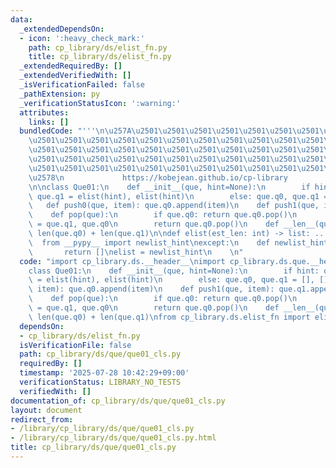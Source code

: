 ```yaml
---
data:
  _extendedDependsOn:
  - icon: ':heavy_check_mark:'
    path: cp_library/ds/elist_fn.py
    title: cp_library/ds/elist_fn.py
  _extendedRequiredBy: []
  _extendedVerifiedWith: []
  _isVerificationFailed: false
  _pathExtension: py
  _verificationStatusIcon: ':warning:'
  attributes:
    links: []
  bundledCode: "'''\n\u257A\u2501\u2501\u2501\u2501\u2501\u2501\u2501\u2501\u2501\u2501\
    \u2501\u2501\u2501\u2501\u2501\u2501\u2501\u2501\u2501\u2501\u2501\u2501\u2501\
    \u2501\u2501\u2501\u2501\u2501\u2501\u2501\u2501\u2501\u2501\u2501\u2501\u2501\
    \u2501\u2501\u2501\u2501\u2501\u2501\u2501\u2501\u2501\u2501\u2501\u2501\u2501\
    \u2501\u2501\u2501\u2501\u2501\u2501\u2501\u2501\u2501\u2501\u2501\u2501\u2501\
    \u2578\n             https://kobejean.github.io/cp-library               \n'''\n\
    \n\nclass Que01:\n    def __init__(que, hint=None):\n        if hint: que.q0,\
    \ que.q1 = elist(hint), elist(hint)\n        else: que.q0, que.q1 = [], []\n \
    \   def push0(que, item): que.q0.append(item)\n    def push1(que, item): que.q1.append(item)\n\
    \    def pop(que):\n        if que.q0: return que.q0.pop()\n        que.q0, que.q1\
    \ = que.q1, que.q0\n        return que.q0.pop()\n    def __len__(que): return\
    \ len(que.q0) + len(que.q1)\n\ndef elist(est_len: int) -> list: ...\ntry:\n  \
    \  from __pypy__ import newlist_hint\nexcept:\n    def newlist_hint(hint):\n \
    \       return []\nelist = newlist_hint\n    \n"
  code: "import cp_library.ds.__header__\nimport cp_library.ds.que.__header__\n\n\
    class Que01:\n    def __init__(que, hint=None):\n        if hint: que.q0, que.q1\
    \ = elist(hint), elist(hint)\n        else: que.q0, que.q1 = [], []\n    def push0(que,\
    \ item): que.q0.append(item)\n    def push1(que, item): que.q1.append(item)\n\
    \    def pop(que):\n        if que.q0: return que.q0.pop()\n        que.q0, que.q1\
    \ = que.q1, que.q0\n        return que.q0.pop()\n    def __len__(que): return\
    \ len(que.q0) + len(que.q1)\nfrom cp_library.ds.elist_fn import elist"
  dependsOn:
  - cp_library/ds/elist_fn.py
  isVerificationFile: false
  path: cp_library/ds/que/que01_cls.py
  requiredBy: []
  timestamp: '2025-07-28 10:42:29+09:00'
  verificationStatus: LIBRARY_NO_TESTS
  verifiedWith: []
documentation_of: cp_library/ds/que/que01_cls.py
layout: document
redirect_from:
- /library/cp_library/ds/que/que01_cls.py
- /library/cp_library/ds/que/que01_cls.py.html
title: cp_library/ds/que/que01_cls.py
---
```

